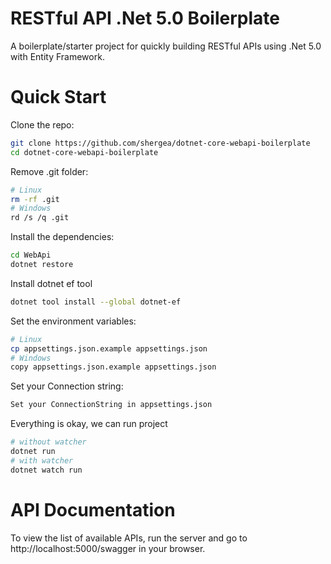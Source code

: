 # RESTful API .Net 5.0 Boilerplate
A boilerplate/starter project for quickly building RESTful APIs using .Net 5.0 with Entity Framework.

# Quick Start

Clone the repo:
```bash
git clone https://github.com/shergea/dotnet-core-webapi-boilerplate
cd dotnet-core-webapi-boilerplate
```
Remove .git folder:
```bash
# Linux
rm -rf .git
# Windows
rd /s /q .git
```
Install the dependencies:
```bash
cd WebApi
dotnet restore
```

Install dotnet ef tool
```bash
dotnet tool install --global dotnet-ef
```

Set the environment variables:
```bash
# Linux
cp appsettings.json.example appsettings.json
# Windows
copy appsettings.json.example appsettings.json
```

Set your Connection string:
```bash
Set your ConnectionString in appsettings.json
```

Everything is okay, we can run project
```bash
# without watcher
dotnet run
# with watcher
dotnet watch run
```

# API Documentation
To view the list of available APIs, run the server and go to http://localhost:5000/swagger in your browser.
